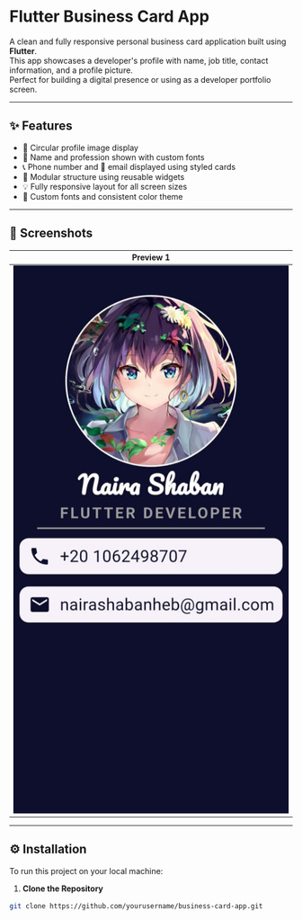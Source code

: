 # Flutter Business Card App

A clean and fully responsive personal business card application built using **Flutter**.  
This app showcases a developer's profile with name, job title, contact information, and a profile picture.  
Perfect for building a digital presence or using as a developer portfolio screen.

---

## ✨ Features

- 👤 Circular profile image display
- 📝 Name and profession shown with custom fonts
- 📞 Phone number and 📧 email displayed using styled cards
- 🧱 Modular structure using reusable widgets
- 💡 Fully responsive layout for all screen sizes
- 🎨 Custom fonts and consistent color theme

---

## 📸 Screenshots

| Preview 1 |
|-----------|
| ![Screenshot 1](assets/images/1.jpg) | 




---

## ⚙️ Installation

To run this project on your local machine:

1. **Clone the Repository**

```bash
git clone https://github.com/yourusername/business-card-app.git
